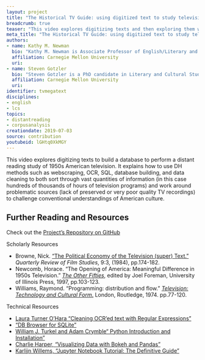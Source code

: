 ```yaml
---
layout: project
title: "The Historical TV Guide: using digitized text to study television history"
breadcrumb: true
teaser: "This video explores digitizing texts and then exploring them with distant reading."
meta_title: "The Historical TV Guide: using digitized text to study television history"
authors:
- name: Kathy M. Newman
  bio: "Kathy M. Newman is Associate Professor of English/Literary and Cultural Studies at CMU. Her current book, in progress, is titled: *How the Fifties Worked: Mass Culture and the Decade the Unions Made*. Newman's areas of expertise include American Literature, Media Studies, and the relationship between class, politics and cultural forms."
  affiliation: Carnegie Mellon University
  uri:
- name: Steven Gotzler
  bio: "Steven Gotzler is a PhD candidate in Literary and Cultural Studies at Carnegie Mellon University. His research explores the intersections of intellectual culture, labor, and literature during the 20th century. He has published in The *Los Angeles Review of Books* on Richard Hoggart and the politics of working-class studies, and he serves as a governing board member for the Cultural Studies Association (CSA)."
  affiliation: Carnegie Mellon University
  uri:
identifier: tvmegatext
disciplines:
- english
- lcs
topics:
- distantreading
- corpusanalysis
creationdate: 2019-07-03
source: contribution
youtubeid: lGHtq0XkMGY
---
```



This video explores digitizing texts to build a database to perform a distant reading study of 1950s American television. It explains how to use DH methods such as webscraping, OCR, SQL, database building, and data cleaning to both sort through vast quantities of information (in this case hundreds of thousands of hours of television programs) and work around problematic sources (lack of preserved or very poor quality TV recordings) to challenge conventional understandings of American culture.

## Further Reading and Resources

Check out the [Project’s Repository on GitHub](https://github.com/dSHARP-CMU/megaText)

Scholarly Resources
  - Browne, Nick. [“The Political Economy of the Television (super) Text.”](https://www.scribd.com/document/356596405/Nick-Browne-The-Political-Economy-of-the-Television-Super-Text) *Quarterly Review of Film Studies*, 9:3, (1984), pp.174-182.
  - Newcomb, Horace. “The Opening of America: Meaningful Difference in 1950s
Television.” [*The Other Fifties*](https://www.press.uillinois.edu/books/catalog/73kfh4rt9780252065743.html), edited by Joel Foreman, University of Illinois Press, 1997, pp.103-123.
  - Williams, Raymond. “Programming: distribution and flow.” [*Television: Technology and Cultural Form*.](https://www.worldcat.org/title/television-technology-and-cultural-form/oclc/441833496&referer=brief_results) London, Routledge, 1974. pp.77-120.

Technical Resources
  - [Laura Turner O’Hara “Cleaning OCR’ed text with Regular Expressions”](https://programminghistorian.org/en/lessons/cleaning-ocrd-text-with-regular-expressions)
  - [“DB Browser for SQLite”](https://github.com/sqlitebrowser/sqlitebrowser)
  - [William J. Turkel and Adam Crymble“ Python Introduction and Installation”](https://programminghistorian.org/en/lessons/introduction-and-installation)
  - [Charlie Harper, “Visualizing Data with Bokeh and Pandas”](https://programminghistorian.org/en/lessons/visualizing-with-bokeh)
  - [Karlijn Willems, “Jupyter Notebook Tutorial: The Definitive Guide”](https://www.datacamp.com/community/tutorials/tutorial-jupyter-notebook)

